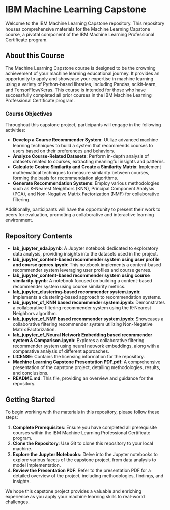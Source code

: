 # IBM Machine Learning Capstone

Welcome to the IBM Machine Learning Capstone repository. This repository houses comprehensive materials for the Machine Learning Capstone course, a pivotal component of the IBM Machine Learning Professional Certificate program.

## About this Course

The Machine Learning Capstone course is designed to be the crowning achievement of your machine learning educational journey. It provides an opportunity to apply and showcase your expertise in machine learning using a variety of Python-based libraries, including Pandas, scikit-learn, and TensorFlow/Keras. This course is intended for those who have successfully completed all prior courses in the IBM Machine Learning Professional Certificate program.

### Course Objectives

Throughout this capstone project, participants will engage in the following activities:

- **Develop a Course Recommender System**: Utilize advanced machine learning techniques to build a system that recommends courses to users based on their preferences and behaviors.
- **Analyze Course-Related Datasets**: Perform in-depth analysis of datasets related to courses, extracting meaningful insights and patterns.
- **Calculate Cosine Similarity and Create a Similarity Matrix**: Implement mathematical techniques to measure similarity between courses, forming the basis for recommendation algorithms.
- **Generate Recommendation Systems**: Employ various methodologies such as K-Nearest Neighbors (KNN), Principal Component Analysis (PCA), and Non-Negative Matrix Factorization (NMF) for collaborative filtering.

Additionally, participants will have the opportunity to present their work to peers for evaluation, promoting a collaborative and interactive learning environment.

## Repository Contents

- **lab_jupyter_eda.ipynb**: A Jupyter notebook dedicated to exploratory data analysis, providing insights into the datasets used in the project.
- **lab_jupyter_content-based recommender system using user profile and course genres.ipynb**: This notebook implements a content-based recommender system leveraging user profiles and course genres.
- **lab_jupyter_content-based recommender system using course similarity.ipynb**: A notebook focused on building a content-based recommender system using course similarity metrics.
- **lab_jupyter_clustering-based recommender system.ipynb**: Implements a clustering-based approach to recommendation systems.
- **lab_jupyter_cf_KNN based recommender system.ipynb**: Demonstrates a collaborative filtering recommender system using the K-Nearest Neighbors algorithm.
- **lab_jupyter_cf_NMF based recommender system.ipynb**: Showcases a collaborative filtering recommender system utilizing Non-Negative Matrix Factorization.
- **lab_jupyter_cf_Neural Network Embedding based recommender system & Comparison.ipynb**: Explores a collaborative filtering recommender system using neural network embeddings, along with a comparative analysis of different approaches.
- **LICENSE**: Contains the licensing information for the repository.
- **Machine Learning Capstone Presentation PDF.pdf**: A comprehensive presentation of the capstone project, detailing methodologies, results, and conclusions.
- **README.md**: This file, providing an overview and guidance for the repository.

## Getting Started

To begin working with the materials in this repository, please follow these steps:

1. **Complete Prerequisites**: Ensure you have completed all prerequisite courses within the IBM Machine Learning Professional Certificate program.
2. **Clone the Repository**: Use Git to clone this repository to your local machine.
3. **Explore the Jupyter Notebooks**: Delve into the Jupyter notebooks to explore various facets of the capstone project, from data analysis to model implementation.
4. **Review the Presentation PDF**: Refer to the presentation PDF for a detailed overview of the project, including methodologies, findings, and insights.

We hope this capstone project provides a valuable and enriching experience as you apply your machine learning skills to real-world challenges.
